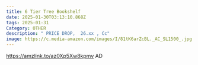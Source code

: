 ```yaml
---
title: 6 Tier Tree Bookshelf
date: 2025-01-30T03:13:10.868Z
tags: 2025-01-31
Category: OTHER
description: " PRICE DROP,  26.xx , Cc"
image: https://c.media-amazon.com/images/I/81tK6arZcBL._AC_SL1500_.jpg
---
```

https://amzlink.to/az0Xp5Xw8kpmv   AD